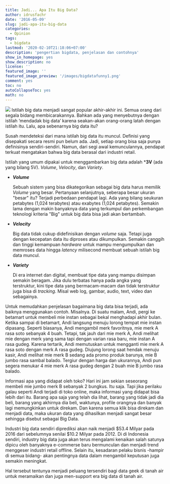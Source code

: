 ```yaml
---
title: Jadi... Apa Itu Big Data?
author: idrusfachr
date: '2016-05-09'
slug: jadi-apa-itu-big-data
categories:
  - Opinion
tags:
  - bigdata
lastmod: '2020-02-10T21:18:06+07:00'
description: 'pengertian bigdata, penjelasan dan contohnya'
show_in_homepage: yes
show_description: no
license: ''
featured_image: ''
featured_image_preview: '/images/bigdatafunny1.png'
comment: yes
toc: no
autoCollapseToc: yes
math: no
---
```

![](/images/bigdatafunny1.png)
Istilah big data menjadi sangat popular akhir-akhir ini. Semua orang dari segala bidang membicarakannya. Bahkan ada yang menyebutnya dengan istilah ‘mendadak big data’ karena seakan-akan orang-orang latah dengan istilah itu.  Lalu, apa sebenarnya big data itu?

Susah mendeteksi dari mana istilah big data itu muncul. Definisi yang disepakati secara  resmi pun belum ada. Jadi, setiap orang bisa saja punya definisinya sendiri-sendiri. Namun, dari segi awal kemunculannya, pendapat terkuat mengatakan bahwa big data berasal dari industri retail.

Istilah yang umum dipakai untuk menggambarkan big data adalah ***3V** (ada yang bilang 5V). _Volume_, _Velocity_, dan _Variety_.
* _**Volume**_
    
    Sebuah sistem yang bisa dikategorikan sebagai big data harus memilik _Volume_ yang besar. Pertanyaan selanjutnya, seberapa besar ukuran "besar" itu? Terjadi perbedaan pendapat lagi. Ada yang bilang seukuran petabytes (1,024 terabytes) atau exabytes (1,024 petabytes). Semakin lama dengan makin banyaknya data yang terkumpul dan perkembangan teknologi kriteria "Big" untuk big data bisa jadi akan bertambah.
    
* _**Velocity**_

  Big data tidak cukup didefinisikan dengan _volume_ saja. Tetapi juga dengan kecepatan data itu diproses atau dikumpulkan. Semakin canggih dan tinggi kemampuan _hardware_ untuk mampu mengumpulkan dan memroses data hingga _latency_ milisecond membuat sebuah istilah big data muncul.
  
* _**Variety**_
  
  Di era internet dan digital, membuat tipe data yang mampu disimpan semakin beragam. Jika dulu terbatas hanya pada angka yang terstruktur, kini tipe data yang bermacam-macam dan tidak terstruktur juga bisa di _tracking_. Misal web log, gambar, audio, text, video dan sebagainya.

Untuk memudahkan penjelasan bagaimana big data bisa terjadi, ada baiknya menggunakan contoh. Misalnya. Di suatu malam, Andi, pergi ke betamart untuk membeli mie instan sebagai bekal menghadapi akhir bulan. Ketika sampai di betamart, Andi langsung menuju lorong tempat mie instan dipasang. Seperti biasanya, Andi mengambil merk favoritnya, mie merk A rasa soto sebanyak 4 buah. Tetapi, tak jauh dari mie merk A, Andi melihat mie dengan merk yang sama tapi dengan varian rasa baru, mie instan A rasa gudeg. Karena tertarik, Andi memutuskan untuk mengganti mie merk A rasa soto dengan merk A rasa gudeg. Diujung lorong saat hendak menuju kasir, Andi melihat mie merk B sedang ada promo produk barunya, mie B jumbo rasa sambal balado. Tergiur dengan harga dan ukurannya, Andi pun segera menukar 4 mie merk A rasa gudeg dengan 2 buah mie B jumbo rasa balado.

Informasi apa yang didapat oleh toko?
Hari ini jam sekian seseorang membeli mie jumbo merk B sebanyak 2 bungkus. Itu saja. Tapi jika perilaku galau seperti Andi terjadi di toko online, maka informasi yang didapat bisa lebih dari itu. Barang apa saja yang telah dia lihat, barang yang tidak jadi dia beli, barang yang akhirnya dia beli, waktunya, profile orangnya dan banyak lagi memungkinkan untuk direkam. Dan karena semua klik bisa direkam dan menjadi data, maka ukuran data yang dihasilkan menjadi sangat besar sehingga disebut sebagai Big Data.

Industri big data sendiri diprediksi akan naik menjadi $53.4 Milyar pada 2016 dari sebelumnya senilai $10.2 Milyar pada 2012. Di di Indonesia sendiri, industry big data juga akan terus mengalami kenaikan salah satunya dipicu oleh banyaknya e-commerse baru bermunculan dan menjadi trend menggeser industri retail offline. Selain itu, kesadaran pelaku bisnis -hampir di semua bidang- akan pentingnya data dalam mengambil keputusan juga semakin meningkat.

Hal tersebut tentunya menjadi peluang tersendiri bagi data geek di tanah air untuk meramaikan dan juga men-support era big data di tanah air.

<!--more-->
